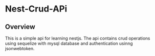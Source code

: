 # Nest-Crud-APi

## Overview

This is a simple api for learning nestjs.
The api contains crud operations using sequelize with mysql database and authentication usinng jsonwebtoken.
